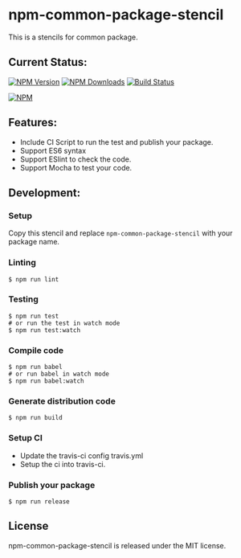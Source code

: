 # npm-common-package-stencil
This is a stencils for common package.

## Current Status:

[![NPM Version](https://img.shields.io/npm/v/npm-common-package-stencil.svg)](https://npmjs.org/package/npm-common-package-stencil)
[![NPM Downloads](https://img.shields.io/npm/dm/npm-common-package-stencil.svg)](https://npmjs.org/package/npm-common-package-stencil)
[![Build Status](https://travis-ci.org/xqstencils/npm-common-package-stencil.svg?branch=master)](https://travis-ci.org/xqstencils/npm-common-package-stencil)

[![NPM](https://nodei.co/npm/npm-common-package-stencil.png?downloads=true&downloadRank=true&stars=true)](https://nodei.co/npm/npm-common-package-stencil/)

## Features:

* Include CI Script to run the test and publish your package.
* Support ES6 syntax
* Support ESlint to check the code.
* Support Mocha to test your code.

## Development:

### Setup

Copy this stencil and replace `npm-common-package-stencil` with your package name.

### Linting

```
$ npm run lint
```

### Testing

```
$ npm run test
# or run the test in watch mode
$ npm run test:watch
```

### Compile code

```
$ npm run babel
# or run babel in watch mode
$ npm run babel:watch
```

### Generate distribution code

```
$ npm run build
```

### Setup CI

* Update the travis-ci config travis.yml
* Setup the ci into travis-ci.


### Publish your package

```
$ npm run release
```

## License

npm-common-package-stencil is released under the MIT license.
